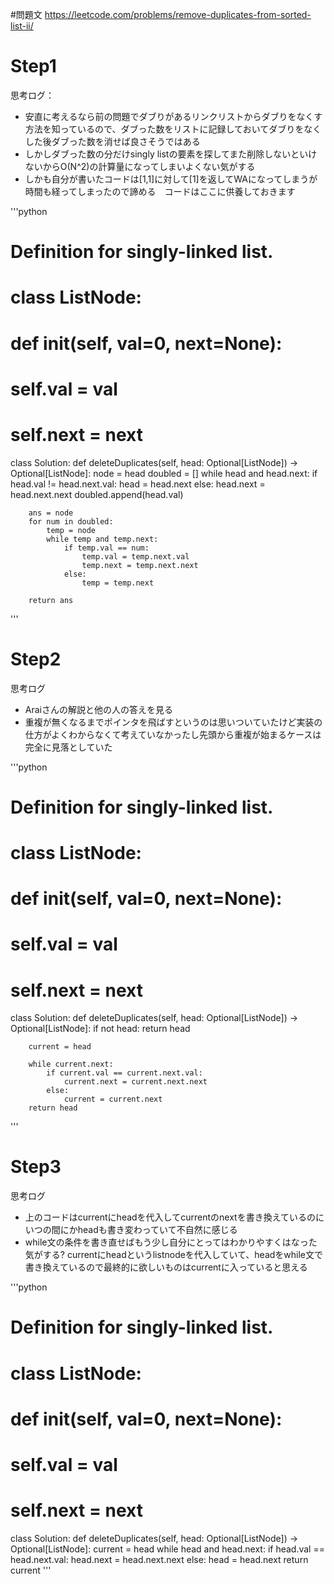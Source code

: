 #問題文
https://leetcode.com/problems/remove-duplicates-from-sorted-list-ii/

# Step1

思考ログ：
- 安直に考えるなら前の問題でダブりがあるリンクリストからダブりをなくす方法を知っているので、ダブった数をリストに記録しておいてダブりをなくした後ダブった数を消せば良さそうではある
- しかしダブった数の分だけsingly listの要素を探してまた削除しないといけないからO(N^2)の計算量になってしまいよくない気がする
- しかも自分が書いたコードは[1,1]に対して[1]を返してWAになってしまうが時間も経ってしまったので諦める　コードはここに供養しておきます

'''python
# Definition for singly-linked list.
# class ListNode:
#     def __init__(self, val=0, next=None):
#         self.val = val
#         self.next = next
class Solution:
    def deleteDuplicates(self, head: Optional[ListNode]) -> Optional[ListNode]:
        node = head
        doubled = []
        while head and head.next:
            if head.val != head.next.val:
                head = head.next
            else:
                head.next = head.next.next
                doubled.append(head.val)
            
        ans = node
        for num in doubled:
            temp = node
            while temp and temp.next:
                if temp.val == num:
                    temp.val = temp.next.val
                    temp.next = temp.next.next
                else:
                    temp = temp.next  

        return ans
'''

# Step2

思考ログ
- Araiさんの解説と他の人の答えを見る
- 重複が無くなるまでポインタを飛ばすというのは思いついていたけど実装の仕方がよくわからなくて考えていなかったし先頭から重複が始まるケースは完全に見落としていた

'''python
# Definition for singly-linked list.
# class ListNode:
#     def __init__(self, val=0, next=None):
#         self.val = val
#         self.next = next
class Solution:
    def deleteDuplicates(self, head: Optional[ListNode]) -> Optional[ListNode]:
        if not head:
            return head

        current = head

        while current.next:
            if current.val == current.next.val:
                current.next = current.next.next
            else:
                current = current.next
        return head
'''

# Step3
思考ログ
- 上のコードはcurrentにheadを代入してcurrentのnextを書き換えているのにいつの間にかheadも書き変わっていて不自然に感じる
- while文の条件を書き直せばもう少し自分にとってはわかりやすくはなった気がする? currentにheadというlistnodeを代入していて、headをwhile文で書き換えているので最終的に欲しいものはcurrentに入っていると思える

'''python
# Definition for singly-linked list.
# class ListNode:
#     def __init__(self, val=0, next=None):
#         self.val = val
#         self.next = next
class Solution:
    def deleteDuplicates(self, head: Optional[ListNode]) -> Optional[ListNode]:
        current = head
        while head and head.next:
            if head.val == head.next.val:
                head.next = head.next.next
            else:
                head = head.next
        return current
'''
